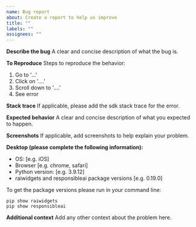 ```yaml
---
name: Bug report
about: Create a report to help us improve
title: ""
labels: ""
assignees: ""
---
```


**Describe the bug**
A clear and concise description of what the bug is.

**To Reproduce**
Steps to reproduce the behavior:

1. Go to '...'
2. Click on '....'
3. Scroll down to '....'
4. See error

**Stack trace**
If applicable, please add the sdk stack trace for the error.

**Expected behavior**
A clear and concise description of what you expected to happen.

**Screenshots**
If applicable, add screenshots to help explain your problem.

**Desktop (please complete the following information):**

- OS: [e.g. iOS]
- Browser [e.g. chrome, safari]
- Python version: [e.g. 3.9.12]
- raiwidgets and responsibleai package versions [e.g. 0.19.0]

To get the package versions please run in your command line:

```
pip show raiwidgets
pip show responsibleai
```

**Additional context**
Add any other context about the problem here.
